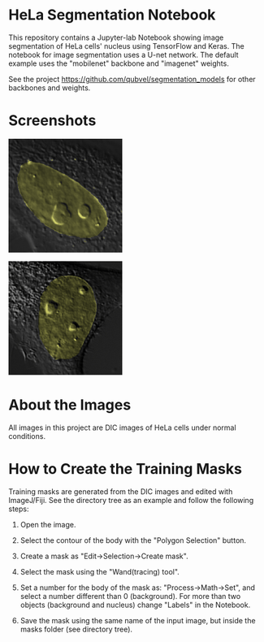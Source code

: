 # HeLa Segmentation Notebook

This repository contains a Jupyter-lab Notebook showing image segmentation of HeLa cells' nucleus using TensorFlow and Keras.
The notebook for image segmentation uses a U-net network. The default example uses the "mobilenet" backbone and "imagenet" weights.

See the project https://github.com/qubvel/segmentation_models for other backbones and weights.

# Screenshots

 <a href="output2.gif"><img src="output2.gif" alt="Segmentation timelapse." border="0"></a>

 <a href="output.gif"><img src="output.gif" alt="Segmentation timelapse." border="0"></a>

# About the Images

All images in this project are DIC images of HeLa cells under normal conditions.

# How to Create the Training Masks

Training masks are generated from the DIC images and edited with ImageJ/Fiji. See the directory tree as an example and follow the following steps:

1) Open the image.

2) Select the contour of the body with the "Polygon Selection" button.

3) Create a mask as "Edit->Selection->Create mask".

4) Select the mask using the "Wand(tracing) tool".

5) Set a number for the body of the mask as: "Process->Math->Set", and select a number different than 0 (background). For more than two objects (background and nucleus) change "Labels" in the Notebook.

6) Save the mask using the same name of the input image, but inside the masks folder (see directory tree).


